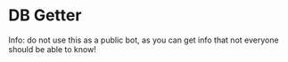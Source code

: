 # DB Getter

Info: do not use this as a public bot, as you can get info that not everyone should be able to know!
